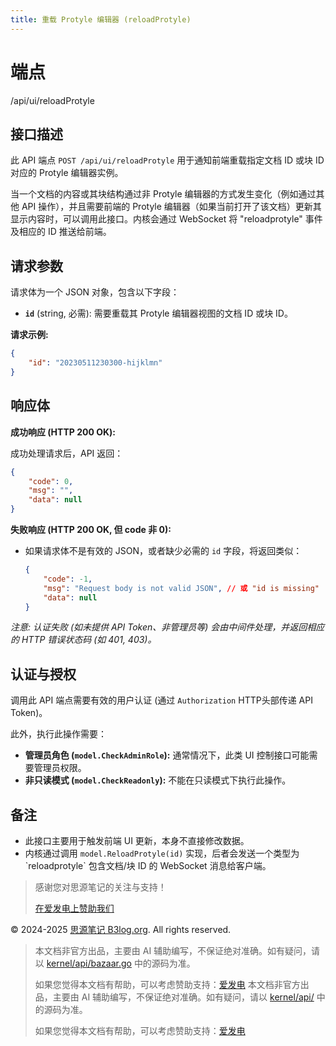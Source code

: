 ```yaml
---
title: 重载 Protyle 编辑器 (reloadProtyle)
---
```

# 端点

/api/ui/reloadProtyle

## 接口描述

此 API 端点 `POST /api/ui/reloadProtyle` 用于通知前端重载指定文档 ID 或块 ID 对应的 Protyle 编辑器实例。

当一个文档的内容或其块结构通过非 Protyle 编辑器的方式发生变化（例如通过其他 API 操作），并且需要前端的 Protyle 编辑器（如果当前打开了该文档）更新其显示内容时，可以调用此接口。内核会通过 WebSocket 将 "reloadprotyle" 事件及相应的 ID 推送给前端。

## 请求参数

请求体为一个 JSON 对象，包含以下字段：

-   **`id`** (string, 必需): 需要重载其 Protyle 编辑器视图的文档 ID 或块 ID。

**请求示例:**

```json
{
    "id": "20230511230300-hijklmn"
}
```

## 响应体

**成功响应 (HTTP 200 OK):**

成功处理请求后，API 返回：

```json
{
    "code": 0,
    "msg": "",
    "data": null
}
```

**失败响应 (HTTP 200 OK, 但 code 非 0):**

-   如果请求体不是有效的 JSON，或者缺少必需的 `id` 字段，将返回类似：
    
    ```json
    {
        "code": -1, 
        "msg": "Request body is not valid JSON", // 或 "id is missing"
        "data": null
    }
    ```
    

_注意: 认证失败 (如未提供 API Token、非管理员等) 会由中间件处理，并返回相应的 HTTP 错误状态码 (如 401, 403)。_

## 认证与授权

调用此 API 端点需要有效的用户认证 (通过 `Authorization` HTTP头部传递 API Token)。

此外，执行此操作需要：

-   **管理员角色 (`model.CheckAdminRole`):** 通常情况下，此类 UI 控制接口可能需要管理员权限。
-   **非只读模式 (`model.CheckReadonly`):** 不能在只读模式下执行此操作。

## 备注

-   此接口主要用于触发前端 UI 更新，本身不直接修改数据。
-   内核通过调用 `model.ReloadProtyle(id)` 实现，后者会发送一个类型为 \`reloadprotyle\` 包含文档/块 ID 的 WebSocket 消息给客户端。

> 感谢您对思源笔记的关注与支持！
> 
> [在爱发电上赞助我们](https://afdian.com/a/leolee9086?tab=feed)

© 2024-2025 [思源笔记 B3log.org](https://b3log.org/siyuan). All rights reserved.
> 本文档非官方出品，主要由 AI 辅助编写，不保证绝对准确。如有疑问，请以 [kernel/api/bazaar.go](https://github.com/siyuan-note/siyuan/blob/master/kernel/api/bazaar.go) 中的源码为准。
> 
> 如果您觉得本文档有帮助，可以考虑赞助支持：[爱发电](https://afdian.com/a/leolee9086?tab=feed)
> 本文档非官方出品，主要由 AI 辅助编写，不保证绝对准确。如有疑问，请以 [kernel/api/](https://github.com/siyuan-note/siyuan/blob/master/kernel/api/) 中的源码为准。
> 
> 如果您觉得本文档有帮助，可以考虑赞助支持：[爱发电](https://afdian.com/a/leolee9086?tab=feed)
